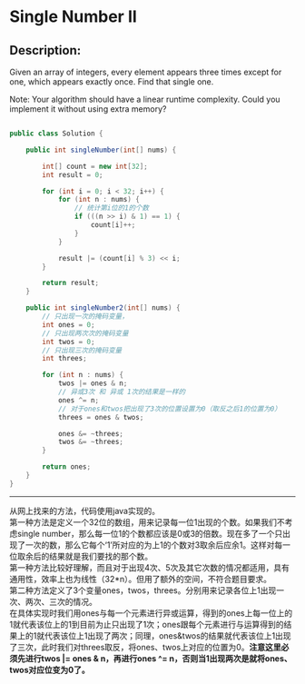 Single Number II
===============
Description:
------------
 Given an array of integers, every element appears three times except for one, which appears exactly once. Find that single one.

Note:
Your algorithm should have a linear runtime complexity. Could you implement it without using extra memory? 





```java

public class Solution {

    public int singleNumber(int[] nums) {

        int[] count = new int[32];
        int result = 0;

        for (int i = 0; i < 32; i++) {
            for (int n : nums) {
                // 统计第i位的1的个数
                if (((n >> i) & 1) == 1) {
                    count[i]++;
                }
            }

            result |= (count[i] % 3) << i;
        }

        return result;
    }

    public int singleNumber2(int[] nums) {
        // 只出现一次的掩码变量，
        int ones = 0;
        // 只出现两次次的掩码变量
        int twos = 0;
        // 只出现三次的掩码变量
        int threes;

        for (int n : nums) {
            twos |= ones & n;
            // 异或3次 和 异或 1次的结果是一样的
            ones ^= n;
            // 对于ones和twos把出现了3次的位置设置为0（取反之后1的位置为0）
            threes = ones & twos;

            ones &= ~threes;
            twos &= ~threes;
        }

        return ones;
    }
}
```
***************************
从网上找来的方法，代码使用java实现的。   
第一种方法是定义一个32位的数组，用来记录每一位1出现的个数。如果我们不考虑single number，那么每一位1的个数都应该是0或3的倍数。现在多了一个只出现了一次的数，那么它每个‘1’所对应的为上1的个数对3取余后应余1。这样对每一位取余后的结果就是我们要找的那个数。   
第一种方法比较好理解，而且对于出现4次、5次及其它次数的情况都适用，具有通用性，效率上也为线性（32*n）。但用了额外的空间，不符合题目要求。    
第二种方法定义了3个变量ones，twos，threes。分别用来记录各位上1出现一次、两次、三次的情况。      
在具体实现时我们用ones与每一个元素进行异或运算，得到的ones上每一位上的1就代表该位上的1到目前为止只出现了1次；ones跟每个元素进行与运算得到的结果上的1就代表该位上1出现了两次；同理，ones&twos的结果就代表该位上1出现了三次，此时我们对threes取反，将ones、twos上对应的位置为0。**注意这里必须先进行twos |= ones & n，再进行ones ^= n，否则当1出现两次是就将ones、twos对应位变为0了。**
